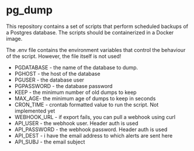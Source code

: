 # pg_dump
This repository contains a set of scripts that perform scheduled backups of a Postgres database. The scripts should be containerized in a Docker image.

The .env file contains the environment variables that control the behaviour of the script. However, the file itself is not used!
- PGDATABASE - the name of the database to dump.
- PGHOST - the host of the database
- PGUSER - the database user
- PGPASSWORD - the database password
- KEEP - the minimum number of old dumps to keep
- MAX_AGE- the minimum age of dumps to keep in seconds
- CRON_TIME - crontab formatted value to run the script. Not implemented yet
- WEBHOOK_URL - if export fails, you can pull a webhook using curl
- API_USER - the webhook user. Header auth is used
- API_PASSWORD - the webhook password. Header auth is used
- API_DEST - i have the email address to which alerts are sent here
- API_SUBJ - the email subject
